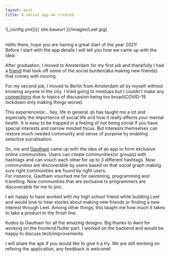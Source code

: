 ```yaml
---
layout: post
title: A social app we created
---
```


![_config.yml]({{ site.baseurl }}/images/Leet.jpg)

<br>
Hello there, hope you are having a great start of the year 2021!<br>
Before I start with the app details I will tell you how we came up with the idea:

After graduation, I moved to Amsterdam for my first job and thankfully I had a <a href="https://www.instagram.com/arihantgupta0/">friend</a> that took off some of the social burden(aka making new friends) that comes with moving.

For my second job, I moved to Berlin from Amsterdam all by myself without knowing anyone in the city.
I tried going to meetups but I couldn't make any <a href="https://www.youtube.com/watch?v=iJUM11goXAU">connections</a> due to topics of discussion being too broad(COVID-19 lockdown only making things worse).

This experience(or... hey, life in general :p) has taught me a lot and especially the importance of social life and how it really affects your mental health. It is easy to be trapped in a feeling of not being social if you have special interests and narrow minded focus. But interests themselves can restore much needed community and sense of purpose by enabling selective socialisation.

So, me and <a href="https://www.instagram.com/one.gautham/Gautham">Gautham</a> came up with the idea of an app to form exclusive online communities. Users can create communities(or groups) with hashtags and can vouch each other for up to 3 different hashtags. Now communities are discoverable by users based on that social graph making sure right communities are found by right users.<br>
For instance, Gautham vouched me for swimming, programming and travelling. Now communities that are exclusive to programmers are discoverable for me to join.

I am happy to have worked with my high school friend while building Leet and would love to hear stories about making new friends or finding a new interest through Leet. Among other things, this taught me how much it takes to take a product to the finish line.<br>

Kudos to Gautham for all the amazing designs. Big thanks to Awni for working on the frontend flutter part. I worked on the backend and would be happy to discuss tech/improvements.

I will share the apk if you would like to give it a try. We are still working on refining the application, any feedback is welcome!
